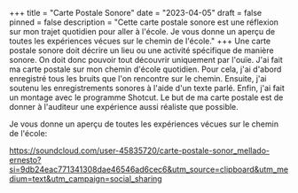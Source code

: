 +++
title = "Carte Postale Sonore"
date = "2023-04-05"
draft = false
pinned = false
description = "Cette carte postale sonore est une réflexion sur mon trajet quotidien pour aller à l'école. Je vous donne un aperçu de toutes les expériences vécues sur le chemin de l'école."
+++
Une carte postale sonore doit décrire un lieu ou une activité spécifique de manière sonore. On doit donc pouvoir tout découvrir uniquement par l'ouïe.
J'ai fait ma carte postale sur mon chemin d'école quotidien. Pour cela, j'ai d'abord enregistré tous les bruits que l'on rencontre sur le chemin. Ensuite, j'ai soutenu les enregistrements sonores à l'aide d'un texte parlé. Enfin, j'ai fait un montage avec le programme Shotcut. 
Le but de ma carte postale est de donner à l'auditeur une expérience aussi réaliste que possible.

 Je vous donne un aperçu de toutes les expériences vécues sur le chemin de l'école:

[https://soundcloud.com/user-45835720/carte-postale-sonor_mellado-ernesto?si=9db24eac771341308dae46546ad6cec6&utm_source=clipboard&utm_medium=text&utm_campaign=social_sharing ](https://soundcloud.com/user-45835720/carte-postale-sonor_mellado-ernesto?si=9db24eac771341308dae46546ad6cec6&utm_source=clipboard&utm_medium=text&utm_campaign=social_sharing)